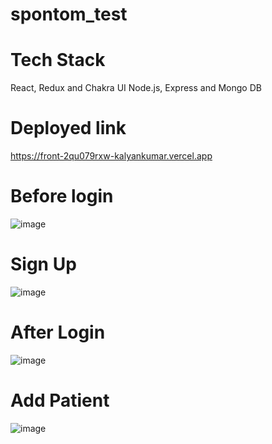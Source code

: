 # spontom_test
# Tech Stack
React, Redux and Chakra UI
Node.js, Express and Mongo DB

# Deployed link 
https://front-2qu079rxw-kalyankumar.vercel.app
# Before login
![image](https://github.com/kkalyankumar9/spontom_test/assets/112814583/f9acf219-1a85-458c-9bf0-8615d3da0325)
# Sign Up
![image](https://github.com/kkalyankumar9/spontom_test/assets/112814583/2a3825e2-e16a-42ac-b0b4-d174d0681503)
# After Login
![image](https://github.com/kkalyankumar9/spontom_test/assets/112814583/35e022c6-e15b-41b0-afa9-9e4b675ce2b5)
# Add Patient
![image](https://github.com/kkalyankumar9/spontom_test/assets/112814583/997fceec-463b-4493-8c82-9cc06a322a5e)


